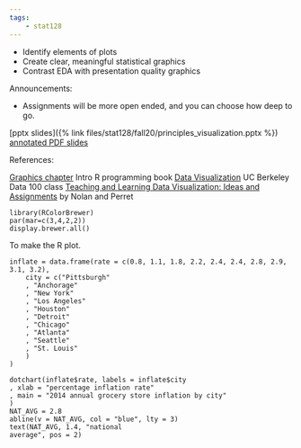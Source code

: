 ```yaml
---
tags:
    - stat128
---
```


- Identify elements of plots
- Create clear, meaningful statistical graphics 
- Contrast EDA with presentation quality graphics

Announcements:

- Assignments will be more open ended, and you can choose how deep to go.

[pptx slides]({% link files/stat128/fall20/principles_visualization.pptx %})
[annotated PDF slides]()

References:

[Graphics chapter](https://www.stat.berkeley.edu/users/nolan/IntroRPgm/chap-Graphics.html) Intro R programming book
[Data Visualization](https://www.textbook.ds100.org/ch/06/viz_intro.html) UC Berkeley Data 100 class
[Teaching and Learning Data Visualization: Ideas and Assignments](https://arxiv.org/pdf/1503.00781.pdf) by Nolan and Perret

```{r}
library(RColorBrewer)
par(mar=c(3,4,2,2))
display.brewer.all()
```

To make the R plot.

```{r}
inflate = data.frame(rate = c(0.8, 1.1, 1.8, 2.2, 2.4, 2.4, 2.8, 2.9, 3.1, 3.2),
    city = c("Pittsburgh"
    , "Anchorage"
    , "New York"
    , "Los Angeles"
    , "Houston"
    , "Detroit"
    , "Chicago"
    , "Atlanta"
    , "Seattle"
    , "St. Louis"
    )
)

dotchart(inflate$rate, labels = inflate$city
, xlab = "percentage inflation rate"
, main = "2014 annual grocery store inflation by city"
)
NAT_AVG = 2.8
abline(v = NAT_AVG, col = "blue", lty = 3)
text(NAT_AVG, 1.4, "national
average", pos = 2)
```



